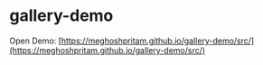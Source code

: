 # gallery-demo

Open Demo: [https://meghoshpritam.github.io/gallery-demo/src/](https://meghoshpritam.github.io/gallery-demo/src/)
